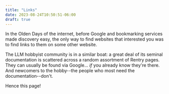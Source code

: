 ```yaml
---
title: "Links"
date: 2023-08-24T10:50:51-06:00
draft: true
---
```


In the Olden Days of the internet, before Google and bookmarking services made discovery easy, the only way to find websites that interested you was to find links to them on some other website.

The LLM hobbyist community is in a similar boat: a great deal of its seminal documentation is scattered across a random assortment of Rentry pages. They can usually be found via Google... *if* you already know they're there. And newcomers to the hobby--the people who most need the documentation--don't.

Hence this page!